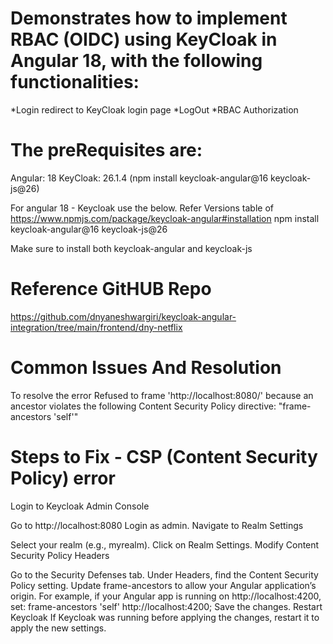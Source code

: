 # Demonstrates how to implement RBAC (OIDC) using KeyCloak in Angular 18, with the following functionalities:

*Login redirect to KeyCloak login page
*LogOut
*RBAC Authorization

# The preRequisites are:

Angular: 18
KeyCloak: 26.1.4 (npm install keycloak-angular@16  keycloak-js@26)

For angular 18 - Keycloak use the below. Refer Versions table of https://www.npmjs.com/package/keycloak-angular#installation
npm install keycloak-angular@16  keycloak-js@26

Make sure to install both keycloak-angular and keycloak-js

# Reference GitHUB Repo
https://github.com/dnyaneshwargiri/keycloak-angular-integration/tree/main/frontend/dny-netflix

# Common Issues And Resolution

To resolve the error Refused to frame 'http://localhost:8080/' because an ancestor violates the following Content Security Policy directive: "frame-ancestors 'self'"

Steps to Fix - CSP (Content Security Policy) error
==================================================
Login to Keycloak Admin Console

Go to http://localhost:8080
Login as admin.
Navigate to Realm Settings

Select your realm (e.g., myrealm).
Click on Realm Settings.
Modify Content Security Policy Headers

Go to the Security Defenses tab.
Under Headers, find the Content Security Policy setting.
Update frame-ancestors to allow your Angular application’s origin.
For example, if your Angular app is running on http://localhost:4200, set:
frame-ancestors 'self' http://localhost:4200;
Save the changes.
Restart Keycloak If Keycloak was running before applying the changes, restart it to apply the new settings.


